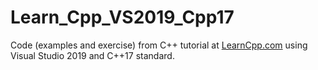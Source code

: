 # Learn_Cpp_VS2019_Cpp17
Code (examples and exercise) from C++ tutorial at [LearnCpp.com](https://www.learncpp.com/) using Visual Studio 2019 and C++17 standard.
